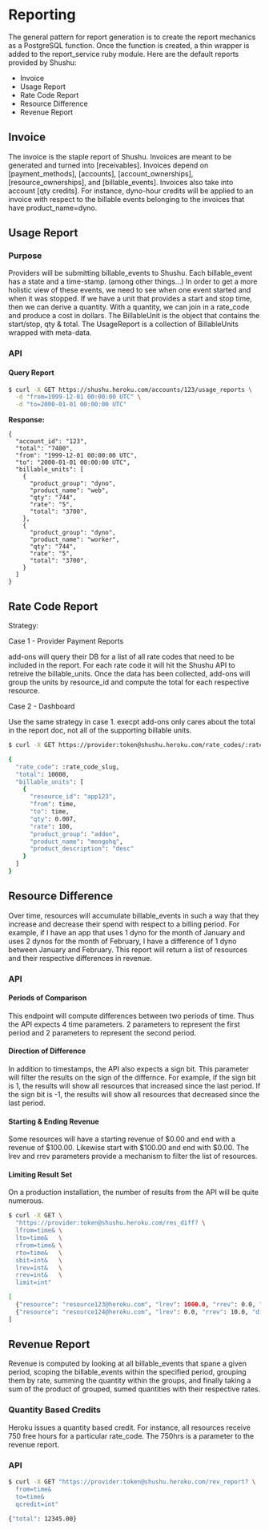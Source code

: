 # Reporting

The general pattern for report generation is to create the report mechanics
as a PostgreSQL function. Once the function is created, a thin wrapper is added
to the report_service ruby module. Here are the default reports provided by Shushu:

* Invoice
* Usage Report
* Rate Code Report
* Resource Difference
* Revenue Report

## Invoice

The invoice is the staple report of Shushu. Invoices are meant to be generated
and turned into [receivables]. Invoices depend on [payment_methods], [accounts],
[account_ownerships], [resource_ownerships], and [billable_events]. Invoices
also take into account [qty credits]. For instance, dyno-hour credits will be
applied to an invoice with respect to the billable events belonging to the
invoices that have product_name=dyno.

## Usage Report

### Purpose

Providers will be submitting billable_events to Shushu. Each billable_event has
a state and a time-stamp. (among other things...) In order to get a more holistic
view of these events, we need to see when one event started and when it was
stopped. If we have a unit that provides a start and stop time, then we can
derive a quantity. With a quantity, we can join in a rate_code and produce a
cost in dollars. The BillableUnit is the object that contains the start/stop,
qty & total. The UsageReport is a collection of BillableUnits wrapped with
meta-data.

### API

#### Query Report

```bash
$ curl -X GET https://shushu.heroku.com/accounts/123/usage_reports \
  -d "from=1999-12-01 00:00:00 UTC" \
  -d "to=2000-01-01 00:00:00 UTC"
```

**Response:**

```
{
  "account_id": "123",
  "total": "7400",
  "from": "1999-12-01 00:00:00 UTC",
  "to": "2000-01-01 00:00:00 UTC",
  "billable_units": [
    {
      "product_group": "dyno",
      "product_name": "web",
      "qty": "744",
      "rate": "5",
      "total": "3700",
    },
    {
      "product_group": "dyno",
      "product_name": "worker",
      "qty": "744",
      "rate": "5",
      "total": "3700",
    }
  ]
}
```

## Rate Code Report

Strategy:

Case 1 - Provider Payment Reports

add-ons will query their DB for a list of all rate codes that need to
be included in the report. For each rate code it will hit the Shushu
API to retreive the billable_units. Once the data has been collected,
add-ons will group the units by resource_id and compute the total for each
respective resource.

Case 2 - Dashboard

Use the same strategy in case 1. execpt add-ons only cares about the total in
the report doc, not all of the supporting billable units.

```bash
$ curl -X GET https://provider:token@shushu.heroku.com/rate_codes/:rate_code_slug/billable_units?from=time&to=time

{
  "rate_code": :rate_code_slug,
  "total": 10000,
  "billable_units": [
    {
      "resource_id": "app123",
      "from": time,
      "to": time,
      "qty": 0.007,
      "rate": 100,
      "product_group": "addon",
      "product_name": "mongohq",
      "product_description": "desc"
    }
  ]
}
```

## Resource Difference

Over time, resources will accumulate billable_events in such a way that
they increase and decrease their spend with respect to a billing period. For
example, if I have an app that uses 1 dyno for the month of January and uses
2 dynos for the month of February, I have a difference of 1 dyno between January
and February. This report will return a list of resources and their
respective differences in revenue.

### API

#### Periods of Comparison

This endpoint will compute differences between two periods of time. Thus the API
expects 4 time parameters. 2 parameters to represent the first period and 2
parameters to represent the second period.

#### Direction of Difference

In addition to timestamps, the API also
expects a sign bit. This parameter will filter the results on the sign of the
differnce. For example, if the sign bit is 1, the results will show all resources
that increased since the last period. If the sign bit is -1, the results will
show all resources that decreased since the last period.

#### Starting & Ending Revenue

Some resources will have a starting revenue of $0.00 and end with a
revenue of $100.00. Likewise start with $100.00 and end with $0.00.
The lrev and rrev parameters provide a mechanism to filter the list of resources.

#### Limiting Result Set

On a production installation, the number of results from the API
will be quite numerous.

```bash
$ curl -X GET \
  "https://provider:token@shushu.heroku.com/res_diff? \
  lfrom=time& \
  lto=time&   \
  rfrom=time& \
  rto=time&   \
  sbit=int&   \
  lrev=int&   \
  rrev=int&   \
  limit=int"

[
  {"resource": "resource123@heroku.com", "lrev": 1000.0, "rrev": 0.0, "diff": -1000.0},
  {"resource": "resource124@heroku.com", "lrev": 0.0, "rrev": 10.0, "diff": 10.0}
]
```

## Revenue Report

Revenue is computed by looking at all billable_events that spane a given period,
scoping the billable_events within the specified period, grouping them by rate,
summing the quantity within the groups, and finally taking a sum of the product
of grouped, sumed quantities with their respective rates.

### Quantity Based Credits

Heroku issues a quantity based credit. For instance, all resources receive
750 free hours for a particular rate_code. The 750hrs is a parameter to the
revenue report.

### API

```bash
$ curl -X GET "https://provider:token@shushu.heroku.com/rev_report? \
  from=time&
  to=time&
  qcredit=int"

{"total": 12345.00}
```

